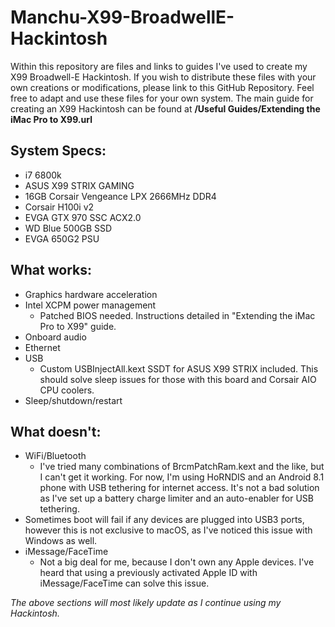 # Manchu-X99-BroadwellE-Hackintosh
Within this repository are files and links to guides I've used to create my X99 Broadwell-E Hackintosh. If you wish to distribute these files with your own creations or modifications, please link to this GitHub Repository. Feel free to adapt and use these files for your own system. The main guide for creating an X99 Hackintosh can be found at **/Useful Guides/Extending the iMac Pro to X99.url**

## System Specs:
- i7 6800k
- ASUS X99 STRIX GAMING
- 16GB Corsair Vengeance LPX 2666MHz DDR4
- Corsair H100i v2
- EVGA GTX 970 SSC ACX2.0
- WD Blue 500GB SSD
- EVGA 650G2 PSU

## What works:
- Graphics hardware acceleration
- Intel XCPM power management
	- Patched BIOS needed. Instructions detailed in "Extending the iMac Pro to X99" guide.
- Onboard audio
- Ethernet
- USB
	- Custom USBInjectAll.kext SSDT for ASUS X99 STRIX included. This should solve sleep issues for those with this board and Corsair AIO CPU coolers.
- Sleep/shutdown/restart

## What doesn't:
- WiFi/Bluetooth
	- I've tried many combinations of BrcmPatchRam.kext and the like, but I can't get it working. For now, I'm using HoRNDIS and an Android 8.1 phone with USB tethering for internet access. It's not a bad solution as I've set up a battery charge limiter and an auto-enabler for USB tethering.
- Sometimes boot will fail if any devices are plugged into USB3 ports, however this is not exclusive to macOS, as I've noticed this issue with Windows as well.
- iMessage/FaceTime
	- Not a big deal for me, because I don't own any Apple devices. I've heard that using a previously activated Apple ID with iMessage/FaceTime can solve this issue.

*The above sections will most likely update as I continue using my Hackintosh.*
